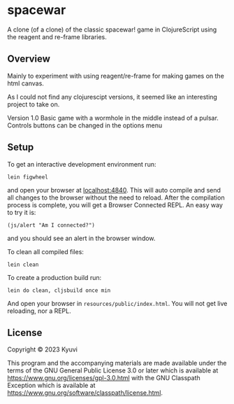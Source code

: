 # spacewar

A clone (of a clone) of the classic spacewar! game in ClojureScript using the reagent and re-frame libraries.

## Overview

Mainly to experiment with using reagent/re-frame for making games on the html canvas. 

As I could not find any clojurescipt versions, it seemed like an interesting project to take on.

Version 1.0
Basic game with a wormhole in the middle instead of a pulsar.
Controls buttons can be changed in the options menu

## Setup

To get an interactive development environment run:


    lein figwheel

<!-- and open your browser at [localhost:3449](http://localhost:3449/). -->
and open your browser at [localhost:4840](http://localhost:4840/).
This will auto compile and send all changes to the browser without the
need to reload. After the compilation process is complete, you will
get a Browser Connected REPL. An easy way to try it is:

    (js/alert "Am I connected?")

and you should see an alert in the browser window.

To clean all compiled files:

    lein clean

To create a production build run:

    lein do clean, cljsbuild once min

And open your browser in `resources/public/index.html`. You will not
get live reloading, nor a REPL. 

## License

Copyright © 2023 Kyuvi

This program and the accompanying materials are made available under the terms of the GNU General Public License 3.0 or later which is available at https://www.gnu.org/licenses/gpl-3.0.html with the GNU Classpath Exception which is available at https://www.gnu.org/software/classpath/license.html.

